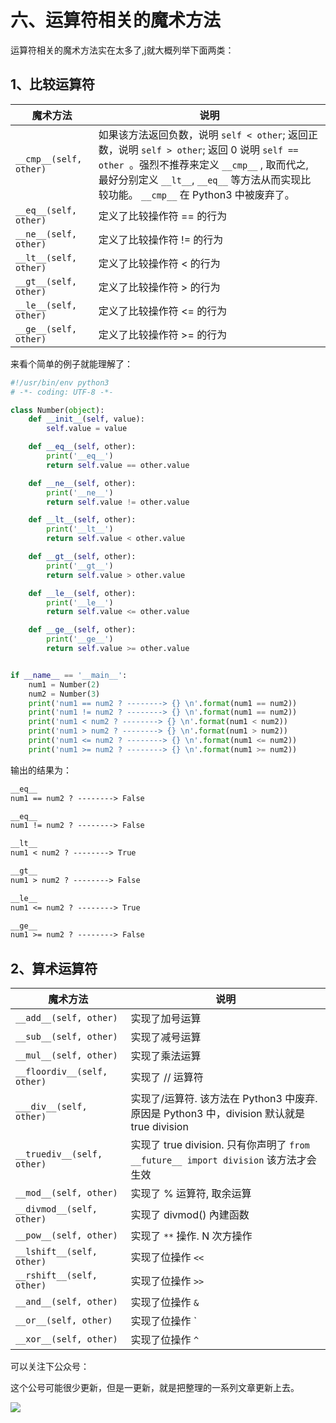 # 六、运算符相关的魔术方法 #


运算符相关的魔术方法实在太多了,j就大概列举下面两类：


## 1、比较运算符 ##

|魔术方法|说明|
|-----|-----|
|`__cmp__(self, other)`|如果该方法返回负数，说明 `self < other`;  返回正数，说明 `self > other`; 返回 0 说明 `self == other `。强烈不推荐来定义 `__cmp__` , 取而代之, 最好分别定义 `__lt__`, `__eq__` 等方法从而实现比较功能。 `__cmp__` 在 Python3 中被废弃了。|
|`__eq__(self, other)`|定义了比较操作符 == 的行为|
|`__ne__(self, other)`|定义了比较操作符 != 的行为|
|`__lt__(self, other)`|定义了比较操作符 < 的行为|
|`__gt__(self, other)`|定义了比较操作符 > 的行为|
|`__le__(self, other)`|定义了比较操作符 <= 的行为|
|`__ge__(self, other)`|定义了比较操作符 >= 的行为|


来看个简单的例子就能理解了：

```python
#!/usr/bin/env python3
# -*- coding: UTF-8 -*-

class Number(object):
    def __init__(self, value):
        self.value = value

    def __eq__(self, other):
        print('__eq__')
        return self.value == other.value

    def __ne__(self, other):
        print('__ne__')
        return self.value != other.value

    def __lt__(self, other):
        print('__lt__')
        return self.value < other.value

    def __gt__(self, other):
        print('__gt__')
        return self.value > other.value

    def __le__(self, other):
        print('__le__')
        return self.value <= other.value

    def __ge__(self, other):
        print('__ge__')
        return self.value >= other.value


if __name__ == '__main__':
    num1 = Number(2)
    num2 = Number(3)
    print('num1 == num2 ? --------> {} \n'.format(num1 == num2))
    print('num1 != num2 ? --------> {} \n'.format(num1 == num2))
    print('num1 < num2 ? --------> {} \n'.format(num1 < num2))
    print('num1 > num2 ? --------> {} \n'.format(num1 > num2))
    print('num1 <= num2 ? --------> {} \n'.format(num1 <= num2))
    print('num1 >= num2 ? --------> {} \n'.format(num1 >= num2))

```

输出的结果为：

```txt
__eq__
num1 == num2 ? --------> False

__eq__
num1 != num2 ? --------> False

__lt__
num1 < num2 ? --------> True

__gt__
num1 > num2 ? --------> False

__le__
num1 <= num2 ? --------> True

__ge__
num1 >= num2 ? --------> False

```

## 2、算术运算符 ##

|魔术方法|说明|
|-----|-----|
|`__add__(self, other)`|实现了加号运算|
|`__sub__(self, other)`|实现了减号运算|
|`__mul__(self, other)`|实现了乘法运算|
|`__floordiv__(self, other)`|实现了 // 运算符|
|`___div__(self, other)`|实现了/运算符. 该方法在 Python3 中废弃. 原因是 Python3 中，division 默认就是 true division|
|`__truediv__(self, other)`|实现了 true division. 只有你声明了 `from __future__ import division` 该方法才会生效|
|`__mod__(self, other)`|实现了 % 运算符, 取余运算|
|`__divmod__(self, other)`|实现了 divmod() 內建函数|
|`__pow__(self, other)`|实现了 `**` 操作. N 次方操作|
|`__lshift__(self, other)`|实现了位操作 `<<`|
|`__rshift__(self, other)`|实现了位操作 `>>`|
|`__and__(self, other)`|实现了位操作 `&`|
|`__or__(self, other)`|实现了位操作 `|`|
|`__xor__(self, other)`|实现了位操作 `^`|


可以关注下公众号：

这个公号可能很少更新，但是一更新，就是把整理的一系列文章更新上去。

![](http://twowaterimage.oss-cn-beijing.aliyuncs.com/2019-10-14-WechatIMG697.jpeg)


